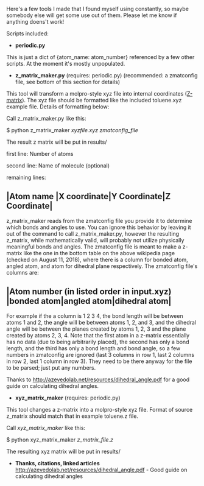 Here's a few tools I made that I found myself using constantly, so maybe somebody else will get some use out of them. Please let me know if anything doens't work!

Scripts included:

* **periodic.py**

This is just a dict of {atom_name: atom_number} referenced by a few other scripts. At the moment it's mostly unpopulated.

* **z_matrix_maker.py** (requires: periodic.py) (recommended: a zmatconfig file, see bottom of this section for details)

This tool will transform a molpro-style xyz file into internal coordinates ([Z-matrix](https://en.wikipedia.org/wiki/Z-matrix_(chemistry))). The xyz file should be formatted like the included toluene.xyz example file. Details of formatting below:

Call z_matrix_maker.py like this:

$ python z_matrix_maker *xyzfile.xyz* *zmatconfig_file*

The result z matrix will be put in results/

first line: Number of atoms

second line: Name of molecule (optional)

remaining lines: 

|Atom name |X coordinate|Y Coordinate|Z Coordinate|
---------------------------------------------------

z_matrix_maker reads from the zmatconfig file you provide it to determine which bonds and angles to use. You can ignore this behavior by leaving it out of the command to call z_matrix_maker.py, however the resulting z_matrix, while mathematically valid, will probably not utilize physically meaningful bonds and angles. The zmatconfig file is meant to make a z-matrix like the one in the bottom table on the above wikipedia page (checked on August 11, 2018), where there is a column for bonded atom, angled atom, and atom for dihedral plane respectively. The zmatconfig file's columns are:

|Atom number (in listed order in input.xyz) |bonded atom|angled atom|dihedral atom|
---------------------------------------------------

For example if the a column is  1 2 3 4, the bond length will be between atoms 1 and 2, the angle will be between atoms 1, 2, and 3, and the dihedral angle will be between the planes created by atoms 1, 2, 3 and the plane created by atoms 2, 3, 4. Note that the first atom in a z-matrix essentially has no data (due to being arbitrarily placed), the second has only a bond length, and the third has only a bond length and bond angle, so a few numbers in zmatconfig are ignored (last 3 columns in row 1, last 2 columns in row 2, last 1 column in row 3). They need to be there anyway for the file to be parsed; just put any numbers.

Thanks to http://azevedolab.net/resources/dihedral_angle.pdf for a good guide on calculating dihedral angles.

* **xyz_matrix_maker** (requires: periodic.py)

This tool changes a z-matrix into a molpro-style xyz file. Format of source z_matrix should match that in example toluene.z file. 

Call *xyz_matrix_maker* like this:

$ python xyz_matrix_maker *z_matrix_file.z*

The resulting xyz matrix will be put in results/

* **Thanks, citations, linked articles**
http://azevedolab.net/resources/dihedral_angle.pdf - Good guide on calculating dihedral angles
